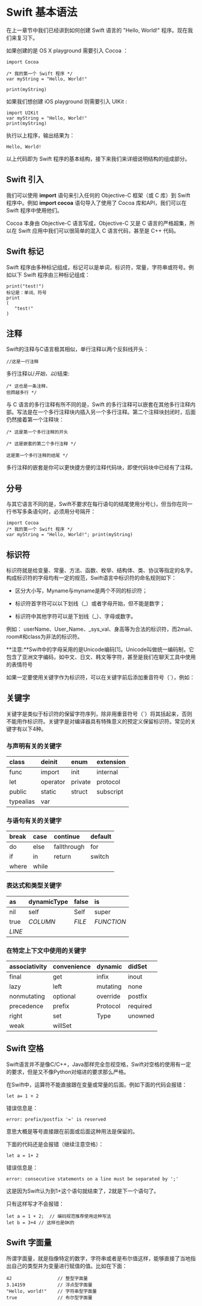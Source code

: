 # Swift 基本语法

在上一章节中我们已经讲到如何创建 Swift 语言的 "Hello, World!" 程序。现在我们来复习下。

如果创建的是 OS X playground 需要引入 Cocoa ：

```
import Cocoa

/* 我的第一个 Swift 程序 */
var myString = "Hello, World!"

print(myString)

```

如果我们想创建 iOS playground 则需要引入 UIKit :

```
import UIKit
var myString = "Hello, World!"
print(myString)

```

执行以上程序，输出结果为：

```
Hello, World! 

```

以上代码即为 Swift 程序的基本结构，接下来我们来详细说明结构的组成部分。

## Swift 引入

我们可以使用 **import** 语句来引入任何的 Objective-C 框架（或 C 库）到 Swift 程序中。例如 **import cocoa** 语句导入了使用了 Cocoa 库和API，我们可以在 Swift 程序中使用他们。

Cocoa 本身由 Objective-C 语言写成，Objective-C 又是 C 语言的严格超集，所以在 Swift 应用中我们可以很简单的混入 C 语言代码，甚至是 C++ 代码。

## Swift 标记

Swift 程序由多种标记组成，标记可以是单词，标识符，常量，字符串或符号。例如以下 Swift 程序由三种标记组成：

```
print("test!")
标记是：单词、符号
print
(
   "test!"
)

```

## 注释

Swift的注释与C语言极其相似，单行注释以两个反斜线开头：

```
//这是一行注释

```

多行注释以/*开始，以*/结束:

```
/* 这也是一条注释，
但跨越多行 */

```

与 C 语言的多行注释有所不同的是，Swift 的多行注释可以嵌套在其他多行注释内部。写法是在一个多行注释块内插入另一个多行注释。第二个注释块封闭时，后面仍然接着第一个注释块：

```
/* 这是第一个多行注释的开头

/* 这是嵌套的第二个多行注释 */

这是第一个多行注释的结尾 */

```

多行注释的嵌套是你可以更快捷方便的注释代码块，即使代码块中已经有了注释。

## 分号

与其它语言不同的是，Swift不要求在每行语句的结尾使用分号(;)，但当你在同一行书写多条语句时，必须用分号隔开：

```
import Cocoa
/* 我的第一个 Swift 程序 */
var myString = "Hello, World!"; print(myString)

```

## 标识符

标识符就是给变量、常量、方法、函数、枚举、结构体、类、协议等指定的名字。构成标识符的字母均有一定的规范，Swift语言中标识符的命名规则如下：

*   区分大小写，Myname与myname是两个不同的标识符；

*   标识符首字符可以以下划线（_）或者字母开始，但不能是数字；

*   标识符中其他字符可以是下划线（_）、字母或数字。

例如： userName、User_Name、_sys_val、身高等为合法的标识符，而2mail、room#和class为非法的标识符。

**注意:**Swift中的字母采用的是Unicode编码[1]。Unicode叫做统一编码制，它包含了亚洲文字编码，如中文、日文、韩文等字符，甚至是我们在聊天工具中使用的表情符号

如果一定要使用关键字作为标识符，可以在关键字前后添加重音符号（`），例如：

## 关键字

关键字是类似于标识符的保留字符序列，除非用重音符号（`）将其括起来，否则不能用作标识符。关键字是对编译器具有特殊意义的预定义保留标识符。常见的关键字有以下4种。

### 与声明有关的关键字

| class | deinit | enum | extension |
|:--- |:--- |:--- |:--- |
| func | import | init | internal |
| let | operator | private | protocol |
| public | static | struct | subscript |
| typealias | var |

### 与语句有关的关键字

| break | case | continue | default |
|:--- |:--- |:--- |:--- |
| do | else | fallthrough | for |
| if | in | return | switch |
| where | while |

### 表达式和类型关键字

| as | dynamicType | false | is |
|:--- |:--- |:--- |:--- |
| nil | self | Self | super |
| true | _COLUMN_ | _FILE_ | _FUNCTION_ |
| _LINE_ |

### 在特定上下文中使用的关键字

| associativity | convenience | dynamic | didSet |
|:--- |:--- |:--- |:--- |
| final | get | infix | inout |
| lazy | left | mutating | none |
| nonmutating | optional | override | postfix |
| precedence | prefix | Protocol | required |
| right | set | Type | unowned |
| weak | willSet |

## Swift 空格

Swift语言并不是像C/C++，Java那样完全忽视空格，Swift对空格的使用有一定的要求，但是又不像Python对缩进的要求那么严格。

在Swift中，运算符不能直接跟在变量或常量的后面。例如下面的代码会报错：

```
let a= 1 + 2

```

错误信息是：

```
error: prefix/postfix '=' is reserved
```

意思大概是等号直接跟在前面或后面这种用法是保留的。

下面的代码还是会报错（继续注意空格）：

```
let a = 1+ 2

```

错误信息是：

```
error: consecutive statements on a line must be separated by ';'
```

这是因为Swift认为到1+这个语句就结束了，2就是下一个语句了。

只有这样写才不会报错：

```
let a = 1 + 2;  // 编码规范推荐使用这种写法
let b = 3+4 // 这样也是OK的

```

## Swift 字面量

所谓字面量，就是指像特定的数字，字符串或者是布尔值这样，能够直接了当地指出自己的类型并为变量进行赋值的值。比如在下面：

```
42                 // 整型字面量
3.14159            // 浮点型字面量
"Hello, world!"    // 字符串型字面量
true               // 布尔型字面量

```

